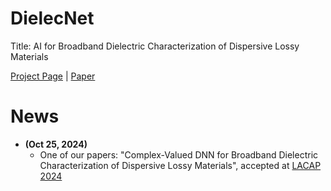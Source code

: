 # DielecNet
Title: AI for Broadband Dielectric Characterization of Dispersive Lossy Materials

[Project Page]() | [Paper]()

# News

* **(Oct 25, 2024)** 
  * One of our papers: "Complex-Valued DNN for Broadband Dielectric Characterization of Dispersive Lossy Materials", accepted at [LACAP 2024](https://lacap2024.org/)

